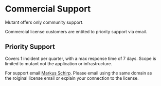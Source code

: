 # Commercial Support

Mutant offers only community support.

Commercial license customers are entited to priority support via email.

## Priority Support

Covers 1 incident per quarter, with a max response time of 7 days.
Scope is limited to mutant not the application or infrastructure.

For support email [Markus Schirp](mailto:mbj@schirp-dso.com?subject=Mutant%20Support).
Please email using the same domain as the roiginal license email or explain
your connection to the license.
